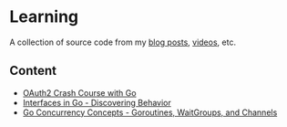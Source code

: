 # Learning

A collection of source code from my [blog posts][website], [videos][youtube],
etc.

## Content

- [OAuth2 Crash Course with Go](go/oauth2-crash-course-with-go)
- [Interfaces in Go - Discovering Behavior](go/interfaces-in-go-discovering-behavior)
- [Go Concurrency Concepts - Goroutines, WaitGroups, and Channels](go/go-concurrency-concepts-goroutines-waitgroups-channels)

[website]: https://matthewsanabria.dev "Personal website"
[youtube]: https://www.youtube.com/@sudomateo "YouTube channel"
